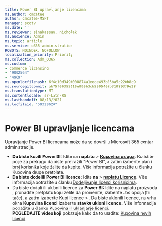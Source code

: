 ```yaml
---
title: Power BI upravljanje licencama
ms.author: cmcatee
author: cmcatee-MSFT
manager: scotv
ms.date: ''
ms.reviewer: sinakassaw, nicholak
ms.audience: Admin
ms.topic: article
ms.service: o365-administration
ROBOTS: NOINDEX, NOFOLLOW
localization_priority: Priority
ms.collection: Adm_O365
ms.custom:
- commerce_licensing
- "9002564"
- "4969"
ms.openlocfilehash: 6f6c10d349f000874a1eece493b05ba5c220b8c9
ms.sourcegitcommit: ab75f66355116e995b3cb5505465b31989339e28
ms.translationtype: MT
ms.contentlocale: sr-Latn-RS
ms.lasthandoff: 08/13/2021
ms.locfileid: "58329620"
---
```

# <a name="power-bi-license-management"></a>Power BI upravljanje licencama

Upravljanje Power BI licencama može da se dovrši u Microsoft 365 centar administracije.

- **Da biste kupili Power BI:** Idite na **naplatu** \> **[Kupovina usluga](https://go.microsoft.com/fwlink/p/?linkid=868433)**. Koristite polje za pretragu da biste pretražili "Power BI", a zatim izaberite plan i broj korisnika koje želite da kupite. Više informacija potražite u članku [Kupovina druge pretplate](https://docs.microsoft.com/microsoft-365/commerce/try-or-buy-microsoft-365#buy-a-different-subscription).
- **Da biste dodelili Power BI licence:** Idite **na**  >  **[naplatu Licence](https://go.microsoft.com/fwlink/p/?linkid=842264)**. Više informacija potražite u članku [Dodeljivanje licenci korisnicima](https://docs.microsoft.com/microsoft-365/admin/manage/assign-licenses-to-users).
- Da biste dodali ili uklonili licence za **Power BI:** Idite na naplatu proizvoda , pronađite pretplatu koju želite da promenite, izaberite Još opcija (tri tače), a zatim izaberite Kupi licence  >  **[](https://go.microsoft.com/fwlink/p/?linkid=842054)**.   Da biste uklonili licence, na vrhu okna **Kupovina licenci** izaberite **stavku ukloni licence.** Više informacija potražite u članku [Kupovina ili uklanjanje licenci](https://docs.microsoft.com/microsoft-365/commerce/licenses/buy-licenses).\
**POGLEDAJTE video koji** pokazuje kako da to uradite: [Kupovina novih licenci](https://go.microsoft.com/fwlink/p/?linkid=2154857)